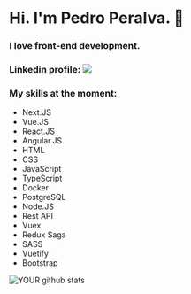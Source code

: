 # Hi. I'm Pedro Peralva. 👋

### I love front-end development.

### Linkedin profile: [<img src="https://img.shields.io/badge/linkedin-%230077B5.svg?&style=for-the-badge&logo=linkedin&logoColor=white" />](https://www.linkedin.com/in/pedro-peralva/)

### My skills at the moment:

- Next.JS
- Vue.JS
- React.JS
- Angular.JS
- HTML
- CSS
- JavaScript
- TypeScript
- Docker
- PostgreSQL
- Node.JS
- Rest API
- Vuex
- Redux Saga
- SASS
- Vuetify
- Bootstrap


![YOUR github stats](https://github-readme-stats.vercel.app/api?username=pedroperalva)




<!--
**pedroperalva/pedroperalva** is a ✨ _special_ ✨ repository because its `README.md` (this file) appears on your GitHub profile.

Here are some ideas to get you started:

- 🔭 I’m currently working on ...
- 🌱 I’m currently learning ...
- 👯 I’m looking to collaborate on ...
- 🤔 I’m looking for help with ...
- 💬 Ask me about ...
- 📫 How to reach me: ...
- 😄 Pronouns: ...
- ⚡ Fun fact: ...
-->

